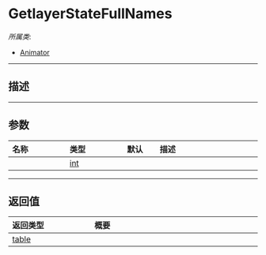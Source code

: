 # GetlayerStateFullNames

*所属类*:
* [Animator](/Api/Classes/Animation/Animator.md)
------------------------------------------------------------------------------------------
## 描述



------------------------------------------------------------------------------------------
## 参数

|<div style="width:100px">名称</div>|<div style="width:100px">类型</div>|<div style="width:50px">默认</div>|<div style="width:350px">描述</div>|
|:---|:---|:---|:---|
||[int](/Api/DataType/Number.md)|||

------------------------------------------------------------------------------------------
## 返回值

|<div style="width:150px">返回类型</div>|<div style="width:520px">概要</div>|
|:---|:---|
|[table](/Api/DataType/Table.md)||
